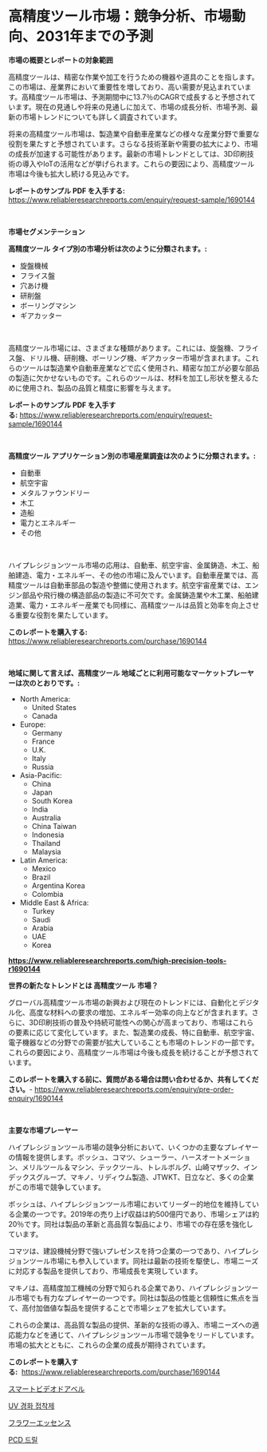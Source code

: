 <p><h1>高精度ツール市場：競争分析、市場動向、2031年までの予測</h1></p><p><strong>市場の概要とレポートの対象範囲</strong></p>
<p><p>高精度ツールは、精密な作業や加工を行うための機器や道具のことを指します。この市場は、産業界において重要性を増しており、高い需要が見込まれています。高精度ツール市場は、予測期間中に13.7％のCAGRで成長すると予想されています。現在の見通しや将来の見通しに加えて、市場の成長分析、市場予測、最新の市場トレンドについても詳しく調査されています。</p><p>将来の高精度ツール市場は、製造業や自動車産業などの様々な産業分野で重要な役割を果たすと予想されています。さらなる技術革新や需要の拡大により、市場の成長が加速する可能性があります。最新の市場トレンドとしては、3D印刷技術の導入やIoTの活用などが挙げられます。これらの要因により、高精度ツール市場は今後も拡大し続ける見込みです。</p></p>
<p><strong>レポートのサンプル PDF を入手する:</strong> <a href="https://www.reliableresearchreports.com/enquiry/request-sample/1690144">https://www.reliableresearchreports.com/enquiry/request-sample/1690144</a></p>
<p>&nbsp;</p>
<p><strong>市場セグメンテーション</strong></p>
<p><strong>高精度ツール タイプ別の市場分析は次のように分類されます。:</strong></p>
<p><ul><li>旋盤機械</li><li>フライス盤</li><li>穴あけ機</li><li>研削盤</li><li>ボーリングマシン</li><li>ギアカッター</li></ul></p>
<p>&nbsp;</p>
<p><p>高精度ツール市場には、さまざまな種類があります。これには、旋盤機、フライス盤、ドリル機、研削機、ボーリング機、ギアカッター市場が含まれます。これらのツールは製造業や自動車産業などで広く使用され、精密な加工が必要な部品の製造に欠かせないものです。これらのツールは、材料を加工し形状を整えるために使用され、製品の品質と精度に影響を与えます。</p></p>
<p><strong>レポートのサンプル PDF を入手する:</strong>&nbsp;<a href="https://www.reliableresearchreports.com/enquiry/request-sample/1690144">https://www.reliableresearchreports.com/enquiry/request-sample/1690144</a></p>
<p>&nbsp;</p>
<p><strong> 高精度ツール アプリケーション別の市場産業調査は次のように分類されます。:</strong></p>
<p><ul><li>自動車</li><li>航空宇宙</li><li>メタルファウンドリー</li><li>木工</li><li>造船</li><li>電力とエネルギー</li><li>その他</li></ul></p>
<p>&nbsp;</p>
<p><p>ハイプレシジョンツール市場の応用は、自動車、航空宇宙、金属鋳造、木工、船舶建造、電力・エネルギー、その他の市場に及んでいます。自動車産業では、高精度ツールは自動車部品の製造や整備に使用されます。航空宇宙産業では、エンジン部品や飛行機の構造部品の製造に不可欠です。金属鋳造業や木工業、船舶建造業、電力・エネルギー産業でも同様に、高精度ツールは品質と効率を向上させる重要な役割を果たしています。</p></p>
<p><strong>このレポートを購入する:</strong>&nbsp; <a href="https://www.reliableresearchreports.com/purchase/1690144">https://www.reliableresearchreports.com/purchase/1690144</a></p>
<p>&nbsp;</p>
<p><strong>地域に関して言えば、高精度ツール 地域ごとに利用可能なマーケットプレーヤーは次のとおりです。:</strong></p>
<p><ul>
    <li>
        North America:
        <ul>
            <li>United States</li>
            <li>Canada</li>
        </ul>
    </li>
    <li>
        Europe:
        <ul>
            <li>Germany</li>
            <li>France</li>
            <li>U.K.</li>
            <li>Italy</li>
            <li>Russia</li>
        </ul>
    </li>
    <li>
        Asia-Pacific:
        <ul>
            <li>China</li>
            <li>Japan</li>
            <li>South Korea</li>
            <li>India</li>
            <li>Australia</li>
            <li>China Taiwan</li>
            <li>Indonesia</li>
            <li>Thailand</li>
            <li>Malaysia</li>
        </ul>
    </li>
    <li>
        Latin America:
        <ul>
            <li>Mexico</li>
            <li>Brazil</li>
            <li>Argentina Korea</li>
            <li>Colombia</li>
        </ul>
    </li>
    <li>
        Middle East & Africa:
        <ul>
            <li>Turkey</li>
            <li>Saudi</li>
            <li>Arabia</li>
            <li>UAE</li>
            <li>Korea</li>
        </ul>
    </li>
    </ul></p>
<p><strong><a href="https://www.reliableresearchreports.com/high-precision-tools-r1690144">https://www.reliableresearchreports.com/high-precision-tools-r1690144</a></strong>&nbsp;</p>
<p><strong>世界の新たなトレンドとは 高精度ツール 市場？</strong></p>
<p><p>グローバル高精度ツール市場の新興および現在のトレンドには、自動化とデジタル化、高度な材料への要求の増加、エネルギー効率の向上などが含まれます。さらに、3D印刷技術の普及や持続可能性への関心が高まっており、市場はこれらの要素に応じて変化しています。また、製造業の成長、特に自動車、航空宇宙、電子機器などの分野での需要が拡大していることも市場のトレンドの一部です。これらの要因により、高精度ツール市場は今後も成長を続けることが予想されています。</p></p>
<p><strong>このレポートを購入する前に、質問がある場合は問い合わせるか、共有してください。</strong>- <a href="https://www.reliableresearchreports.com/enquiry/pre-order-enquiry/1690144">https://www.reliableresearchreports.com/enquiry/pre-order-enquiry/1690144</a></p>
<p>&nbsp;</p>
<p><strong>主要な市場プレーヤー</strong></p>
<p><p>ハイプレシジョンツール市場の競争分析において、いくつかの主要なプレイヤーの情報を提供します。ボッシュ、コマツ、シューラー、ハースオートメーション、メリルツール＆マシン、テックツール、トレルボルグ、山崎マザック、インデックスグループ、マキノ、リディウム製造、JTWKT、日立など、多くの企業がこの市場で競争しています。</p><p>ボッシュは、ハイプレシジョンツール市場においてリーダー的地位を維持している企業の一つです。2019年の売り上げ収益は約500億円であり、市場シェアは約20％です。同社は製品の革新と高品質な製品により、市場での存在感を強化しています。</p><p>コマツは、建設機械分野で強いプレゼンスを持つ企業の一つであり、ハイプレシジョンツール市場にも参入しています。同社は最新の技術を駆使し、市場ニーズに対応する製品を提供しており、市場成長を実現しています。</p><p>マキノは、高精度加工機械の分野で知られる企業であり、ハイプレシジョンツール市場でも有力なプレイヤーの一つです。同社は製品の性能と信頼性に焦点を当て、高付加価値な製品を提供することで市場シェアを拡大しています。</p><p>これらの企業は、高品質な製品の提供、革新的な技術の導入、市場ニーズへの適応能力などを通じて、ハイプレシジョンツール市場で競争をリードしています。市場の拡大とともに、これらの企業の成長が期待されています。</p></p>
<p><strong>このレポートを購入する:</strong>&nbsp;&nbsp;<a href="https://www.reliableresearchreports.com/purchase/1690144">https://www.reliableresearchreports.com/purchase/1690144</a></p>
<p><p><a href="https://medium.com/@englandlifestyle_22171/%E3%82%B9%E3%83%9E%E3%83%BC%E3%83%88%E3%83%93%E3%83%87%E3%82%AA%E3%83%89%E3%82%A2%E3%83%99%E3%83%AB%E5%B8%82%E5%A0%B4%E3%81%AE%E8%A6%8B%E9%80%9A%E3%81%97-%E5%B8%82%E5%A0%B4%E5%8B%95%E5%90%91-%E6%88%90%E9%95%B7%E7%8E%87-%E4%BA%88%E6%B8%AC-2024%E5%B9%B4%E3%81%8B%E3%82%892031%E5%B9%B4%E3%81%BE%E3%81%A7-229357f60cc7">スマートビデオドアベル</a></p><p><a href="https://medium.com/@verniemorar2023/%EC%9E%90%EC%99%B8%EC%84%A0-%EA%B2%BD%ED%99%94-%EC%A0%91%EC%B0%A9%EC%A0%9C-%EC%8B%9C%EC%9E%A5-%EC%9D%B8%EC%82%AC%EC%9D%B4%ED%8A%B8-%EC%8B%9C%EC%9E%A5-%EB%8F%99%ED%96%A5-%EC%84%B1%EC%9E%A5-2024%EB%85%84%EB%B6%80%ED%84%B0-2031%EB%85%84%EA%B9%8C%EC%A7%80-%EC%98%88%EC%83%81%EB%90%9C-%EA%B2%83-d033d810948e">UV 경화 접착제</a></p><p><a href="https://medium.com/@myronobertrtys5475654/%E8%8A%B1%E3%82%A8%E3%83%83%E3%82%BB%E3%83%B3%E3%82%B9%E5%B8%82%E5%A0%B4-2031%E5%B9%B4%E3%81%BE%E3%81%A7%E3%81%AE%E5%8B%95%E5%90%91-%E4%BA%88%E6%B8%AC-%E7%AB%B6%E4%BA%89%E5%88%86%E6%9E%90-7791c43e0aaa">フラワーエッセンス</a></p><p><a href="https://medium.com/@tonyolfson67562023/pcd-%EB%93%9C%EB%A6%B4-%EC%8B%9C%EC%9E%A5-%EB%B6%84%EC%84%9D-cagr-%EC%8B%9C%EC%9E%A5-%EC%84%B8%EB%B6%84%ED%99%94-%EB%B0%8F-%EC%84%B8%EA%B3%84-%EC%82%B0%EC%97%85-%EA%B0%9C%EC%9A%94-5a8e1038abc9">PCD 드릴</a></p></p>
